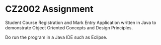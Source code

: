 # CZ2002 Assignment
 Student Course Registration and Mark Entry Application written in Java to demonstrate Object Oriented Concepts and Design Principles.

 Do run the program in a Java IDE such as Eclipse.

